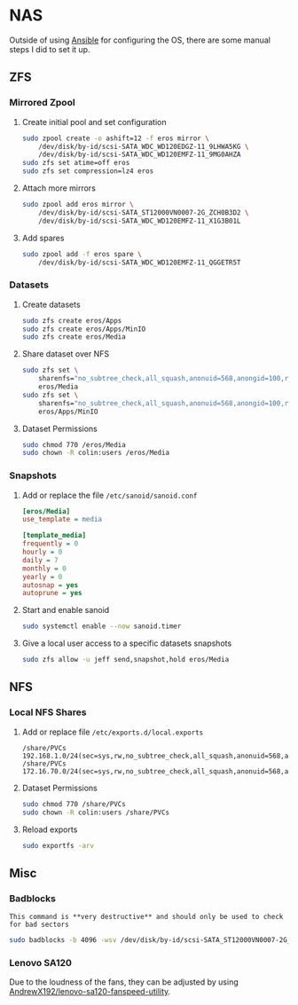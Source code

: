 # NAS

Outside of using [Ansible](https://github.com/ansible/ansible) for configuring the OS, there are some manual steps I did to set it up.

## ZFS

### Mirrored Zpool

1. Create initial pool and set configuration
    ```sh
    sudo zpool create -o ashift=12 -f eros mirror \
        /dev/disk/by-id/scsi-SATA_WDC_WD120EDGZ-11_9LHWA5KG \
        /dev/disk/by-id/scsi-SATA_WDC_WD120EMFZ-11_9MG0AHZA
    sudo zfs set atime=off eros
    sudo zfs set compression=lz4 eros
    ```

2. Attach more mirrors
    ```sh
    sudo zpool add eros mirror \
        /dev/disk/by-id/scsi-SATA_ST12000VN0007-2G_ZCH0B3D2 \
        /dev/disk/by-id/scsi-SATA_WDC_WD120EMFZ-11_X1G3B01L
    ```

3. Add spares
    ```sh
    sudo zpool add -f eros spare \
        /dev/disk/by-id/scsi-SATA_WDC_WD120EMFZ-11_QGGETR5T
    ```

### Datasets

1. Create datasets
    ```sh
    sudo zfs create eros/Apps
    sudo zfs create eros/Apps/MinIO
    sudo zfs create eros/Media
    ```

2. Share dataset over NFS
    ```sh
    sudo zfs set \
        sharenfs="no_subtree_check,all_squash,anonuid=568,anongid=100,rw=@172.16.70.0/24,rw=@192.168.1.0/24,ro=192.168.150.21,ro=192.168.150.28" \
        eros/Media
    sudo zfs set \
        sharenfs="no_subtree_check,all_squash,anonuid=568,anongid=100,rw=@172.16.70.0/24,rw=@192.168.1.0/24" \
        eros/Apps/MinIO
    ```

3. Dataset Permissions
    ```sh
    sudo chmod 770 /eros/Media
    sudo chown -R colin:users /eros/Media
    ```

### Snapshots

1. Add or replace the file `/etc/sanoid/sanoid.conf`
    ```ini
    [eros/Media]
    use_template = media

    [template_media]
    frequently = 0
    hourly = 0
    daily = 7
    monthly = 0
    yearly = 0
    autosnap = yes
    autoprune = yes
    ```

2. Start and enable sanoid
    ```sh
    sudo systemctl enable --now sanoid.timer
    ```

3. Give a local user access to a specific datasets snapshots
    ```sh
    sudo zfs allow -u jeff send,snapshot,hold eros/Media
    ```

## NFS

### Local NFS Shares

1. Add or replace file `/etc/exports.d/local.exports`
    ```text
    /share/PVCs 192.168.1.0/24(sec=sys,rw,no_subtree_check,all_squash,anonuid=568,anongid=100)
    /share/PVCs 172.16.70.0/24(sec=sys,rw,no_subtree_check,all_squash,anonuid=568,anongid=100)
    ```

2. Dataset Permissions
    ```sh
    sudo chmod 770 /share/PVCs
    sudo chown -R colin:users /share/PVCs
    ```

3. Reload exports
    ```sh
    sudo exportfs -arv
    ```

## Misc

### Badblocks

```admonish warning
This command is **very destructive** and should only be used to check for bad sectors
```

```sh
sudo badblocks -b 4096 -wsv /dev/disk/by-id/scsi-SATA_ST12000VN0007-2G_ZJV01MC5
```

### Lenovo SA120

Due to the loudness of the fans, they can be adjusted by using <ins>[AndrewX192/lenovo-sa120-fanspeed-utility](https://github.com/AndrewX192/lenovo-sa120-fanspeed-utility.git)</ins>.
